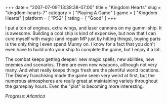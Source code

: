 +++
date = "2007-07-09T13:39:38-07:00"
title = "Kingdom Hearts"
slug = "kingdom-hearts-7"
category = [ "Playing A Game" ]
game = [ "Kingdom Hearts" ]
platform = [ "PS2" ]
rating = [ "Good" ]
+++

I put a ton of engines, extra wings, and laser cannons on my gummi ship.  It is awesome.  Building a cool ship is kind of expensive, but now that I can cure myself with magic (and regain MP just by hitting things), buying parts is the only thing I even spend Munny on.  I know for a fact that you don't even have to build onto your ship to complete the game, but I enjoy it a lot.

The combat keeps getting deeper: new magic spells, new abilities, new enemies and scenarios.  There are even new weapons, although not very many.  And what really keeps things fresh are the plentiful world locations.  The Disney franchising made the game seem very weird at first, but the numerous atmospheres are really great at maintaining variety throughout the gameplay hours.  Even the "plot" is becoming more interesting.

<i>Progress: Atlantica</i>